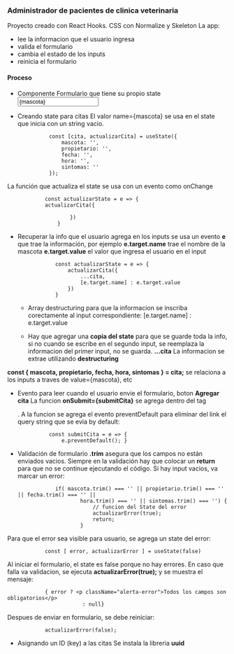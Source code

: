 ### Administrador de pacientes de clinica veterinaria

Proyecto creado con React Hooks.
CSS con Normalize y Skeleton
La app:

- lee la informacion que el usuario ingresa
- valida el formulario
- cambia el estado de los inputs
- reinicia el formulario

#### Proceso

- Componente Formulario que tiene su propio state
  <input 
                    type="text"
                    name="mascota"
                    className="u-full-width"
                    placeholder="Nombre Mascota"
                    onChange={actualizarState}
                    value={mascota}
                />
- Creando state para citas
  El valor name={mascota} se usa en el state que inicia con un string vacio.

                const [cita, actualizarCita] = useState({
                    mascota: '',
                    propietario: '',
                    fecha: '',
                    hora: '',
                    sintomas: ''
                });

La función que actualiza el state se usa con un evento como onChange

                const actualizarState = e => {
                actualizarCita({

                        })
                    }

- Recuperar la info que el usuario agrega en los inputs
  se usa un evento **e** que trae la información,
  por ejemplo **e.target.name** trae el nombre de la mascota
  **e.target.value** el valor que ingresa el usuario en el input

                  const actualizarState = e => {
                      actualizarCita({
                          ...cita,
                          [e.target.name] : e.target.value
                      })
                  }

  - Array destructuring para que la informacion se inscriba corectamente al input correspondiente:
    [e.target.name] : e.target.value

  - Hay que agregar una **copia del state** para que se guarde toda la info, si no cuando se escribe en el segundo input, se reemplaza la informacion del primer input, no se guarda.
    **...cita**
    La informacion se extrae utilizando **destructuring**

**const { mascota, propietario, fecha, hora, sintomas } = cita;**
se relaciona a los inputs a traves de value={mascota}, etc

- Evento para leer cuando el usuario envie el formulario, boton **Agregar cita**
  La funcion **onSubmit={submitCita}** se agrega dentro del tag <form>.
  A la funcion se agrega el evento preventDefault para eliminar del link el query string que se evia by default:

                const submitCita = e => {
                    e.preventDefault(); }

- Validación de formulario
  **.trim** asegura que los campos no están enviados vacios.
  Siempre en la validación hay que colocar un **return** para que no se continue ejecutando el código. Si hay input vacios, va marcar un error:

                  if( mascota.trim() === '' || propietario.trim() === '' || fecha.trim() === '' ||
                          hora.trim() === '' || sintomas.trim() === '') {
                              // funcion del State del error
                              actualizarError(true);
                              return;
                          }

Para que el error sea visible para usuario, se agrega un state del error:

                const [ error, actualizarError ] = useState(false)

Al iniciar el formulario, el state es false porque no hay errores.
En caso que falla va validacion, se ejecuta **actualizarError(true);** y se muestra el mensaje:

                { error ? <p className="alerta-error">Todos los campos son obligatorios</p>
                            : null}

Despues de enviar en formulario, se debe reiniciar:

                actualizarError(false);

- Asignando un ID (key) a las citas
  Se instala la libreria **uuid**
